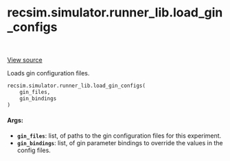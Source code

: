 <div itemscope itemtype="http://developers.google.com/ReferenceObject">
<meta itemprop="name" content="recsim.simulator.runner_lib.load_gin_configs" />
<meta itemprop="path" content="Stable" />
</div>

# recsim.simulator.runner_lib.load_gin_configs

<table class="tfo-notebook-buttons tfo-api" align="left">
</table>

<a target="_blank" href="https://github.com/google-research/recsim/tree/master/recsim/simulator/runner_lib.py">View
source</a>

Loads gin configuration files.

```python
recsim.simulator.runner_lib.load_gin_configs(
    gin_files,
    gin_bindings
)
```

<!-- Placeholder for "Used in" -->

#### Args:

*   <b>`gin_files`</b>: list, of paths to the gin configuration files for this
    experiment.
*   <b>`gin_bindings`</b>: list, of gin parameter bindings to override the
    values in the config files.

